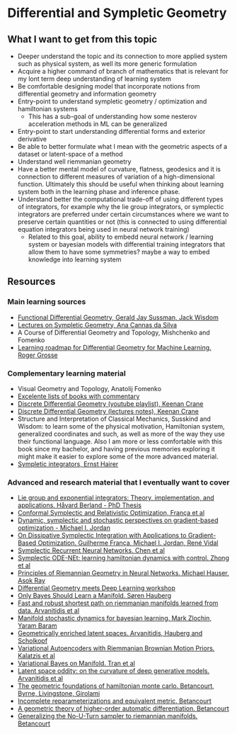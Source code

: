 # Differential and Sympletic Geometry


## What I want to get from this topic
- Deeper understand the topic and its connection to more applied system such as physical system, as well its more generic formulation
- Acquire a higher command of branch of mathematics that is relevant for my lont term deep understanding of learning system
- Be comfortable designing model that incorporate notions from differential geometry and information geometry
- Entry-point to understand sympletic geometry / optimization and hamiltonian systems
   - This has a sub-goal of understanding how some nesterov acceleration methods in ML can be generalized
- Entry-point to start understanding differential forms and exterior derivative
- Be able to better formulate what I mean with the geometric aspects of a dataset or latent-space of a method
- Understand well riemmanian geometry
- Have a better mental model of curvature, flatness, geodesics and it is connection to different measures of variation of a high-dimensional function. Ultimately this should be useful when thinking about learning system both in the learning phase and inference phase.
- Understand better the computational trade-off of using different types of integrators, for example why the lie group integrators, or symplectic integrators are preferred under certain circumstances where we want to preserve certain quantities or not (this is connected to using differential equation integrators being used in neural network training)
   - Related to this goal, ability to embedd neural network / learning system or bayesian models with differential training integrators that allow them to have some symmetries? maybe a way to embed knowledge into learning system


## Resources

### Main learning sources
- [Functional Differential Geometry, Gerald Jay Sussman, Jack Wisdom](https://mitpress.mit.edu/books/functional-differential-geometry)
- [Lectures on Sympletic Geometry, Ana Cannas da Silva](https://people.math.ethz.ch/~acannas/Papers/lsg.pdf)
- A Course of Differential Geometry and Topology, Mishchenko and Fomenko
- [Learning roadmap for Differential Geometry for Machine Learning. Roger Grosse](https://metacademy.org/roadmaps/rgrosse/dgml)


### Complementary learning material
- Visual Geometry and Topology, Anatolij Fomenko
- [Excelente lists of books with commentary](https://math.stackexchange.com/questions/13575/teaching-myself-differential-topology-and-differential-geometry)
- [Discrete Differential Geometry (youtube playlist), Keenan Crane](https://www.youtube.com/watch?v=FRvhgkGKfSM&list=PL9_jI1bdZmz0hIrNCMQW1YmZysAiIYSSS)
- [Discrete Differential Geometry (lectures notes), Keenan Crane](http://www.cs.cmu.edu/~kmcrane/Projects/DDG/paper.pdf)
- Structure and Interpretation of Classical Mechanics, Susskind and Wisdom: to learn some of the physical motivation, Hamiltonian system, generalized coordinates and such, as well as more of the way they use their functional language. Also I am more or less comfortable with this book since my bachelor, and having previous memories exploring it might make it easier to explore some of the more advanced material. 
- [Sympletic integrators, Ernst Hairer](https://www.unige.ch/~hairer/poly_geoint/week2.pdf)


### Advanced and research material that I eventually want to cover
- [Lie group and exponential integrators: Theory, implementation, and applications. Håvard Berland - PhD Thesis](http://hdl.handle.net/11250/258127)
- [Conformal Symplectic and Relativistic Optimization, França et al](https://arxiv.org/pdf/1903.04100.pdf)
- [Dynamic, symplectic and stochastic perspectives on gradient-based optimization - Michael I. Jordan](https://people.eecs.berkeley.edu/~jordan/papers/jordan-icm.pdf)  
- [On Dissipative Symplectic Integration with Applications to Gradient-Based Optimization. Guilherme França, Michael I. Jordan, René Vidal](https://arxiv.org/pdf/2004.06840.pdf)
- [Symplectic Recurrent Neural Networks. Chen et al](https://openreview.net/forum?id=BkgYPREtPr)
- [Symplectic ODE-NEt: learning hamiltonian dynamics with control. Zhong et al](https://openreview.net/forum?id=ryxmb1rKDS)
- [Principles of Riemannian Geometry in Neural Networks. Michael Hauser, Asok Ray](https://proceedings.neurips.cc/paper/2017/hash/0ebcc77dc72360d0eb8e9504c78d38bd-Abstract.html)
- [Differential Geometry meets Deep Learning workshop](https://sites.google.com/view/diffgeo4dl/)
- [Only Bayes Should Learn a Manifold. Søren Hauberg](http://www2.compute.dtu.dk/~sohau/papers/onlybayes2018/paper.pdf)
- [Fast and robust shortest path on riemmanian manifolds learned from data. Arvanitidis et al ](http://proceedings.mlr.press/v89/arvanitidis19a/arvanitidis19a.pdf)
- [Manifold stochastic dynamics for bayesian learning. Mark Zlochin, Yaram Baram](https://proceedings.neurips.cc/paper/1999/file/d2cdf047a6674cef251d56544a3cf029-Paper.pdf)
- [Geometrically enriched latent spaces. Arvanitidis, Hauberg and Scholkopf](https://arxiv.org/pdf/2008.00565.pdf)
- [Variational Autoencoders with Riemmanian Brownian Motion Priors. Kalatzis et al](https://arxiv.org/pdf/2002.05227.pdf)
- [Variational Bayes on Manifold. Tran et al](https://arxiv.org/pdf/1908.03097.pdf)
- [Latent space oddity: on the curvature of deep generative models. Arvanitidis et al](https://arxiv.org/pdf/1710.11379.pdf)
- [The geometric foundations of hamiltonian monte carlo. Betancourt, Byrne, Livingstone, Girolami](https://arxiv.org/pdf/1410.5110.pdf)
- [Incomplete reparameterizations and equivalent metric. Betancourt](https://arxiv.org/pdf/1910.09407.pdf) 
- [A geometric theory of higher-order automatic differentiation. Betancourt](https://arxiv.org/pdf/1812.11592.pdf)
- [Generalizing the No-U-Turn sampler to riemannian manifolds. Betancourt](https://arxiv.org/pdf/1304.1920.pdf)
